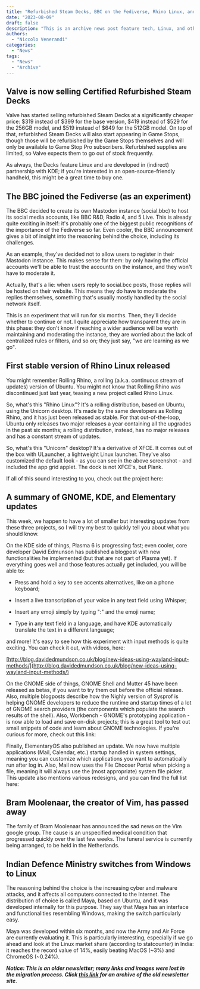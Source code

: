 ```yaml
---
title: "Refurbished Steam Decks, BBC on the Fediverse, Rhino Linux, and more!"
date: "2023-08-09"
draft: false
description: "This is an archive news post feature tech, Linux, and other open-source news. This is an older article that was part of a migration. There will be missing images, broken links, and potentially other issues."
authors:
  - "Niccolo Venerandi"
categories:
  - "News"
tags:
  - "News"
  - "Archive"
---
```


## Valve is now selling Certified Refurbished Steam Decks

Valve has started selling refurbished Steam Decks at a significantly cheaper price: $319 instead of $399 for the base version, $419 instead of $529 for the 256GB model, and $519 instead of $649 for the 512GB model. On top of that, refurbished Steam Decks will also start appearing in Game Stops, though those will be refurbished by the Game Stops themselves and will only be available to Game Stop Pro subscribers. Refurbished supplies are limited, so Valve expects them to go out of stock frequently.

As always, the Decks feature Linux and are developed in (indirect) partnership with KDE; if you're interested in an open-source-friendly handheld, this might be a great time to buy one.

## The BBC joined the Fediverse (as an experiment)

The BBC decided to create its own Mastodon instance (social.bbc) to host its social media accounts, like BBC R&D, Radio 4, and 5 Live. This is already quite exciting in itself: it's probably one of the biggest public recognitions of the importance of the Fediverse so far. Even cooler, the BBC announcement gives a bit of insight into the reasoning behind the choice, including its challenges.

As an example, they've decided not to allow users to register in their Mastodon instance. This makes sense for them: by only having the official accounts we'll be able to trust the accounts on the instance, and they won't have to moderate it.

Actually, that's a lie: when users reply to social.bcc posts, those replies will be hosted on their website. This means they do have to moderate the replies themselves, something that's usually mostly handled by the social network itself.

This is an experiment that will run for six months. Then, they'll decide whether to continue or not. I quite appreciate how transparent they are in this phase: they don't know if reaching a wider audience will be worth maintaining and moderating the instance, they are worried about the lack of centralized rules or filters, and so on; they just say, "we are learning as we go".  

## First stable version of Rhino Linux released

You might remember Rolling Rhino, a rolling (a.k.a. continuous stream of updates) version of Ubuntu. You might not know that Rolling Rhino was discontinued just last year, teasing a new project called Rhino Linux.

So, what's this "Rhino Linux"? It's a rolling distribution, based on Ubuntu, using the Unicorn desktop. It's made by the same developers as Rolling Rhino, and it has just been released as stable. For that out-of-the-loop, Ubuntu only releases two major releases a year containing all the upgrades in the past six months; a rolling distribution, instead, has no major releases and has a constant stream of updates.

So, what's this "Unicorn" desktop? It's a derivative of XFCE. It comes out of the box with ULauncher, a lightweight Linux launcher. They've also customized the default look - as you can see in the above screenshot - and included the app grid applet. The dock is not XFCE's, but Plank.

If all of this sound interesting to you, check out the project here:

## A summary of GNOME, KDE, and Elementary updates

This week, we happen to have a lot of smaller but interesting updates from these three projects, so I will try my best to quickly tell you about what you should know.

On the KDE side of things, Plasma 6 is progressing fast; even cooler, core developer David Edmunson has published a blogpost with new functionalities he implemented (but that are not part of Plasma yet). If everything goes well and those features actually get included, you will be able to:

- Press and hold a key to see accents alternatives, like on a phone keyboard;

- Insert a live transcription of your voice in any text field using Whisper;

- Insert any emoji simply by typing ":" and the emoji name;

- Type in any text field in a language, and have KDE automatically translate the text in a different language;

and more! It's easy to see how this experiment with input methods is quite exciting. You can check it out, with videos, here:

[http://blog.davidedmundson.co.uk/blog/new-ideas-using-wayland-input-methods/](http://blog.davidedmundson.co.uk/blog/new-ideas-using-wayland-input-methods/)

On the GNOME side of things, GNOME Shell and Mutter 45 have been released as betas, if you want to try them out before the official release. Also, multiple blogposts describe how the Nighly version of Sysprof is helping GNOME developers to reduce the runtime and startup times of a lot of GNOME search providers (the components which populate the search results of the shell). Also, Workbench - GNOME's prototyping application - is now able to load and save on-disk projects; this is a great tool to test out small snippets of code and learn about GNOME technologies. If you're curious for more, check out this link:

Finally, ElementaryOS also published an update. We now have multiple applications (Mail, Calendar, etc.) startup handled in system settings, meaning you can customize which applications you want to automatically run after log in. Also, Mail now uses the File Chooser Portal when picking a file, meaning it will always use the (most appropriate) system file picker. This update also mentions various redesigns, and you can find the full list here:  

## Bram Moolenaar, the creator of Vim, has passed away

The family of Bram Moolenaar has announced the sad news on the Vim google group. The cause is an unspecified medical condition that progressed quickly over the last few weeks. The funeral service is currently being arranged, to be held in the Netherlands.

## Indian Defence Ministry switches from Windows to Linux

The reasoning behind the choice is the increasing cyber and malware attacks, and it affects all computers connected to the Internet. The distribution of choice is called Maya, based on Ubuntu, and it was developed internally for this purpose. They say that Maya has an interface and functionalities resembling Windows, making the switch particularly easy.

Maya was developed within six months, and now the Army and Air Force are currently evaluating it. This is particularly interesting, especially if we go ahead and look at the Linux market share (according to statcounter) in India: it reaches the record value of 14%, easily beating MacOS (~3%) and ChromeOS (~0.24%).

**_Notice: This is an older newsletter; many links and images were lost in the migration process. Click [this link](https://archive.techhut.tv/) for an archive of the old newsletter site_**.

